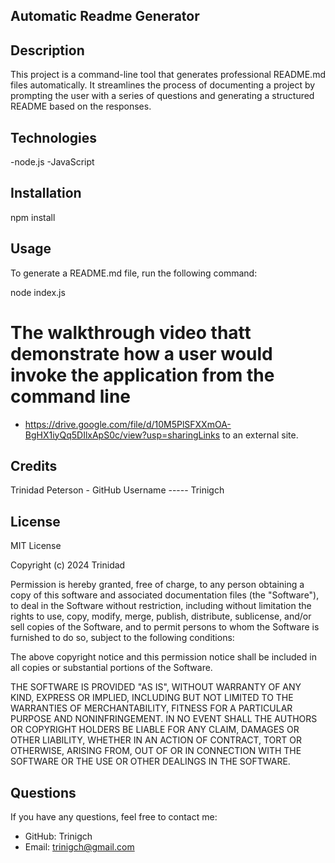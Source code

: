 
## Automatic Readme Generator

## Description
This project is a command-line tool that generates professional README.md files automatically. It streamlines the process of documenting a project by prompting the user with a series of questions and generating a structured README based on the responses.

## Technologies

-node.js
-JavaScript

## Installation

npm install 

## Usage

To generate a README.md file, run the following command:

node index.js

#  The walkthrough video thatt demonstrate how a user would invoke the application from the command line

- https://drive.google.com/file/d/10M5PlSFXXmOA-BgHX1iyQq5DIlxApS0c/view?usp=sharingLinks to an external site.


## Credits

Trinidad Peterson - GitHub Username ----- Trinigch


## License
MIT License

Copyright (c) 2024 Trinidad

Permission is hereby granted, free of charge, to any person obtaining a copy of this software and associated documentation files (the "Software"), to deal in the Software without restriction, including without limitation the rights to use, copy, modify, merge, publish, distribute, sublicense, and/or sell copies of the Software, and to permit persons to whom the Software is furnished to do so, subject to the following conditions:

The above copyright notice and this permission notice shall be included in all copies or substantial portions of the Software.

THE SOFTWARE IS PROVIDED "AS IS", WITHOUT WARRANTY OF ANY KIND, EXPRESS OR IMPLIED, INCLUDING BUT NOT LIMITED TO THE WARRANTIES OF MERCHANTABILITY, FITNESS FOR A PARTICULAR PURPOSE AND NONINFRINGEMENT. IN NO EVENT SHALL THE AUTHORS OR COPYRIGHT HOLDERS BE LIABLE FOR ANY CLAIM, DAMAGES OR OTHER LIABILITY, WHETHER IN AN ACTION OF CONTRACT, TORT OR OTHERWISE, ARISING FROM, OUT OF OR IN CONNECTION WITH THE SOFTWARE OR THE USE OR OTHER DEALINGS IN THE SOFTWARE.

## Questions
 If you have any questions, feel free to contact me:

 - GitHub: Trinigch
 - Email: trinigch@gmail.com